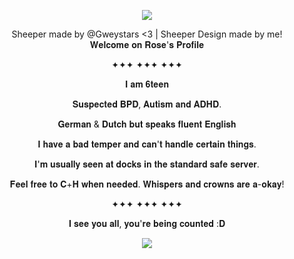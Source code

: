 <p align="center"> <img src=https://media.discordapp.net/attachments/1354540237325340734/1424017673909436416/image.png?ex=68e26b4e&is=68e119ce&hm=9942bd6e5f005ffae691fa381497f5a28ecd21467a168e3002d0eb48b87b8e22&=&format=webp&quality=lossless&width=1302&height=596></p> 

<div align="center"> Sheeper made by @Gweystars <3 | Sheeper Design made by me!

<div align="center"> 𝐖𝐞𝐥𝐜𝐨𝐦𝐞 𝐨𝐧 𝐑𝐨𝐬𝐞'𝐬 𝐏𝐫𝐨𝐟𝐢𝐥𝐞
  
✦✦✦ ✦✦✦ ✦✦✦

𝐈 𝐚𝐦 𝟔𝐭𝐞𝐞𝐧

𝐒𝐮𝐬𝐩𝐞𝐜𝐭𝐞𝐝 𝐁𝐏𝐃, 𝐀𝐮𝐭𝐢𝐬𝐦 𝐚𝐧𝐝 𝐀𝐃𝐇𝐃.

𝐆𝐞𝐫𝐦𝐚𝐧 & 𝐃𝐮𝐭𝐜𝐡 𝐛𝐮𝐭 𝐬𝐩𝐞𝐚𝐤𝐬 𝐟𝐥𝐮𝐞𝐧𝐭 𝐄𝐧𝐠𝐥𝐢𝐬𝐡

𝐈 𝐡𝐚𝐯𝐞 𝐚 𝐛𝐚𝐝 𝐭𝐞𝐦𝐩𝐞𝐫 𝐚𝐧𝐝 𝐜𝐚𝐧'𝐭 𝐡𝐚𝐧𝐝𝐥𝐞 𝐜𝐞𝐫𝐭𝐚𝐢𝐧 𝐭𝐡𝐢𝐧𝐠𝐬.

𝐈'𝐦 𝐮𝐬𝐮𝐚𝐥𝐥𝐲 𝐬𝐞𝐞𝐧 𝐚𝐭 𝐝𝐨𝐜𝐤𝐬 𝐢𝐧 𝐭𝐡𝐞 𝐬𝐭𝐚𝐧𝐝𝐚𝐫𝐝 𝐬𝐚𝐟𝐞 𝐬𝐞𝐫𝐯𝐞𝐫.

𝐅𝐞𝐞𝐥 𝐟𝐫𝐞𝐞 𝐭𝐨 𝐂+𝐇 𝐰𝐡𝐞𝐧 𝐧𝐞𝐞𝐝𝐞𝐝. 𝐖𝐡𝐢𝐬𝐩𝐞𝐫𝐬 𝐚𝐧𝐝 𝐜𝐫𝐨𝐰𝐧𝐬 𝐚𝐫𝐞 𝐚-𝐨𝐤𝐚𝐲!

✦✦✦ ✦✦✦ ✦✦✦

<div align="center"> 𝐈 𝐬𝐞𝐞 𝐲𝐨𝐮 𝐚𝐥𝐥, 𝐲𝐨𝐮'𝐫𝐞 𝐛𝐞𝐢𝐧𝐠 𝐜𝐨𝐮𝐧𝐭𝐞𝐝 :𝐃
  
![](https://komarev.com/ghpvc/?username=Kodasofficialnightmares&color=grey&label=★Lurkers+counted)
